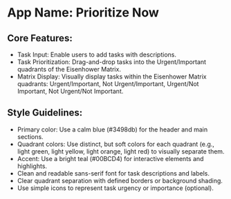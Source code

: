 # **App Name**: Prioritize Now

## Core Features:

- Task Input: Enable users to add tasks with descriptions.
- Task Prioritization: Drag-and-drop tasks into the Urgent/Important quadrants of the Eisenhower Matrix.
- Matrix Display: Visually display tasks within the Eisenhower Matrix quadrants: Urgent/Important, Not Urgent/Important, Urgent/Not Important, Not Urgent/Not Important.

## Style Guidelines:

- Primary color: Use a calm blue (#3498db) for the header and main sections.
- Quadrant colors: Use distinct, but soft colors for each quadrant (e.g., light green, light yellow, light orange, light red) to visually separate them.
- Accent: Use a bright teal (#00BCD4) for interactive elements and highlights.
- Clean and readable sans-serif font for task descriptions and labels.
- Clear quadrant separation with defined borders or background shading.
- Use simple icons to represent task urgency or importance (optional).